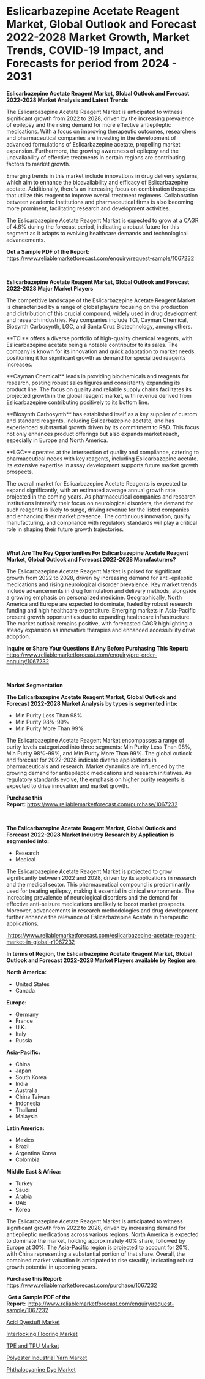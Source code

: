 <p><h1>Eslicarbazepine Acetate Reagent Market, Global Outlook and Forecast 2022-2028 Market Growth, Market Trends, COVID-19 Impact, and Forecasts for period from 2024 - 2031</h1></p><p><strong>Eslicarbazepine Acetate Reagent Market, Global Outlook and Forecast 2022-2028 Market Analysis and Latest Trends</strong></p>
<p><p>The Eslicarbazepine Acetate Reagent Market is anticipated to witness significant growth from 2022 to 2028, driven by the increasing prevalence of epilepsy and the rising demand for more effective antiepileptic medications. With a focus on improving therapeutic outcomes, researchers and pharmaceutical companies are investing in the development of advanced formulations of Eslicarbazepine acetate, propelling market expansion. Furthermore, the growing awareness of epilepsy and the unavailability of effective treatments in certain regions are contributing factors to market growth.</p><p>Emerging trends in this market include innovations in drug delivery systems, which aim to enhance the bioavailability and efficacy of Eslicarbazepine acetate. Additionally, there's an increasing focus on combination therapies that utilize this reagent to improve overall treatment regimens. Collaboration between academic institutions and pharmaceutical firms is also becoming more prominent, facilitating research and development activities.</p><p>The Eslicarbazepine Acetate Reagent Market is expected to grow at a CAGR of 4.6% during the forecast period, indicating a robust future for this segment as it adapts to evolving healthcare demands and technological advancements.</p></p>
<p><strong>Get a Sample PDF of the Report:&nbsp;</strong> <a href="https://www.reliablemarketforecast.com/enquiry/request-sample/1067232?utm_campaign=1778&utm_medium=2&utm_source=Github&utm_content=ia&utm_term=29102024&utm_id=eslicarbazepine-acetate-reagent-market-global-outlook-and-forecast-2022-2028">https://www.reliablemarketforecast.com/enquiry/request-sample/1067232</a></p>
<p>&nbsp;</p>
<p><strong>Eslicarbazepine Acetate Reagent Market, Global Outlook and Forecast 2022-2028 Major Market Players</strong></p>
<p><p>The competitive landscape of the Eslicarbazepine Acetate Reagent Market is characterized by a range of global players focusing on the production and distribution of this crucial compound, widely used in drug development and research industries. Key companies include TCI, Cayman Chemical, Biosynth Carbosynth, LGC, and Santa Cruz Biotechnology, among others.</p><p>**TCI** offers a diverse portfolio of high-quality chemical reagents, with Eslicarbazepine acetate being a notable contributor to its sales. The company is known for its innovation and quick adaptation to market needs, positioning it for significant growth as demand for specialized reagents increases.</p><p>**Cayman Chemical** leads in providing biochemicals and reagents for research, posting robust sales figures and consistently expanding its product line. The focus on quality and reliable supply chains facilitates its projected growth in the global reagent market, with revenue derived from Eslicarbazepine contributing positively to its bottom line.</p><p>**Biosynth Carbosynth** has established itself as a key supplier of custom and standard reagents, including Eslicarbazepine acetate, and has experienced substantial growth driven by its commitment to R&D. This focus not only enhances product offerings but also expands market reach, especially in Europe and North America.</p><p>**LGC** operates at the intersection of quality and compliance, catering to pharmaceutical needs with key reagents, including Eslicarbazepine acetate. Its extensive expertise in assay development supports future market growth prospects.</p><p>The overall market for Eslicarbazepine Acetate Reagents is expected to expand significantly, with an estimated average annual growth rate projected in the coming years. As pharmaceutical companies and research institutions intensify their focus on neurological disorders, the demand for such reagents is likely to surge, driving revenue for the listed companies and enhancing their market presence. The continuous innovation, quality manufacturing, and compliance with regulatory standards will play a critical role in shaping their future growth trajectories.</p></p>
<p>&nbsp;</p>
<p><strong>What Are The Key Opportunities For Eslicarbazepine Acetate Reagent Market, Global Outlook and Forecast 2022-2028 Manufacturers?</strong></p>
<p><p>The Eslicarbazepine Acetate Reagent Market is poised for significant growth from 2022 to 2028, driven by increasing demand for anti-epileptic medications and rising neurological disorder prevalence. Key market trends include advancements in drug formulation and delivery methods, alongside a growing emphasis on personalized medicine. Geographically, North America and Europe are expected to dominate, fueled by robust research funding and high healthcare expenditure. Emerging markets in Asia-Pacific present growth opportunities due to expanding healthcare infrastructure. The market outlook remains positive, with forecasted CAGR highlighting a steady expansion as innovative therapies and enhanced accessibility drive adoption.</p></p>
<p><strong>Inquire or Share Your Questions If Any Before Purchasing This Report:</strong> <a href="https://www.reliablemarketforecast.com/enquiry/pre-order-enquiry/1067232?utm_campaign=1778&utm_medium=2&utm_source=Github&utm_content=ia&utm_term=29102024&utm_id=eslicarbazepine-acetate-reagent-market-global-outlook-and-forecast-2022-2028">https://www.reliablemarketforecast.com/enquiry/pre-order-enquiry/1067232</a></p>
<p>&nbsp;</p>
<p><strong>Market Segmentation</strong></p>
<p><strong>The Eslicarbazepine Acetate Reagent Market, Global Outlook and Forecast 2022-2028 Market Analysis by types is segmented into:</strong></p>
<p><ul><li>Min Purity Less Than 98%</li><li>Min Purity 98%-99%</li><li>Min Purity More Than 99%</li></ul></p>
<p><p>The Eslicarbazepine Acetate Reagent Market encompasses a range of purity levels categorized into three segments: Min Purity Less Than 98%, Min Purity 98%-99%, and Min Purity More Than 99%. The global outlook and forecast for 2022-2028 indicate diverse applications in pharmaceuticals and research. Market dynamics are influenced by the growing demand for antiepileptic medications and research initiatives. As regulatory standards evolve, the emphasis on higher purity reagents is expected to drive innovation and market growth.</p></p>
<p><strong>Purchase this Report:&nbsp;</strong><a href="https://www.reliablemarketforecast.com/purchase/1067232?utm_campaign=1778&utm_medium=2&utm_source=Github&utm_content=ia&utm_term=29102024&utm_id=eslicarbazepine-acetate-reagent-market-global-outlook-and-forecast-2022-2028">https://www.reliablemarketforecast.com/purchase/1067232</a></p>
<p>&nbsp;</p>
<p><strong>The Eslicarbazepine Acetate Reagent Market, Global Outlook and Forecast 2022-2028 Market Industry Research by Application is segmented into:</strong></p>
<p><ul><li>Research</li><li>Medical</li></ul></p>
<p><p>The Eslicarbazepine Acetate Reagent Market is projected to grow significantly between 2022 and 2028, driven by its applications in research and the medical sector. This pharmaceutical compound is predominantly used for treating epilepsy, making it essential in clinical environments. The increasing prevalence of neurological disorders and the demand for effective anti-seizure medications are likely to boost market prospects. Moreover, advancements in research methodologies and drug development further enhance the relevance of Eslicarbazepine Acetate in therapeutic applications.</p></p>
<p><a href="https://www.reliablemarketforecast.com/eslicarbazepine-acetate-reagent-market-in-global-r1067232?utm_campaign=1778&utm_medium=2&utm_source=Github&utm_content=ia&utm_term=29102024&utm_id=eslicarbazepine-acetate-reagent-market-global-outlook-and-forecast-2022-2028">&nbsp;https://www.reliablemarketforecast.com/eslicarbazepine-acetate-reagent-market-in-global-r1067232</a></p>
<p><strong>In terms of Region, the Eslicarbazepine Acetate Reagent Market, Global Outlook and Forecast 2022-2028 Market Players available by Region are:</strong></p>
<p>
    <p> <strong> North America: </strong>
        <ul>
            <li>United States</li>
            <li>Canada</li>
        </ul>
        </p> 
    <p> <strong> Europe: </strong>
        <ul>
            <li>Germany</li>
            <li>France</li>
            <li>U.K.</li>
            <li>Italy</li>
            <li>Russia</li>
        </ul>
        </p> 
    <p> <strong> Asia-Pacific: </strong>
        <ul>
            <li>China</li>
            <li>Japan</li>
            <li>South Korea</li>
            <li>India</li>
            <li>Australia</li>
            <li>China Taiwan</li>
            <li>Indonesia</li>
            <li>Thailand</li>
            <li>Malaysia</li>
        </ul>
        </p> 
    <p> <strong> Latin America: </strong>
        <ul>
            <li>Mexico</li>
            <li>Brazil</li>
            <li>Argentina Korea</li>
            <li>Colombia</li>
        </ul>
        </p> 
    <p> <strong> Middle East & Africa: </strong>
        <ul>
            <li>Turkey</li>
            <li>Saudi</li>
            <li>Arabia</li>
            <li>UAE</li>
            <li>Korea</li>
        </ul>
    </p>
    </p>
<p><p>The Eslicarbazepine Acetate Reagent Market is anticipated to witness significant growth from 2022 to 2028, driven by increasing demand for antiepileptic medications across various regions. North America is expected to dominate the market, holding approximately 40% share, followed by Europe at 30%. The Asia-Pacific region is projected to account for 20%, with China representing a substantial portion of that share. Overall, the combined market valuation is anticipated to rise steadily, indicating robust growth potential in upcoming years.</p></p>
<p><strong>Purchase this Report: </strong><a href="https://www.reliablemarketforecast.com/purchase/1067232?utm_campaign=1778&utm_medium=2&utm_source=Github&utm_content=ia&utm_term=29102024&utm_id=eslicarbazepine-acetate-reagent-market-global-outlook-and-forecast-2022-2028">https://www.reliablemarketforecast.com/purchase/1067232</a></p>
<p>&nbsp;<strong>Get a Sample PDF of the Report:&nbsp;&nbsp;</strong><a href="https://www.reliablemarketforecast.com/enquiry/request-sample/1067232?utm_campaign=1778&utm_medium=2&utm_source=Github&utm_content=ia&utm_term=29102024&utm_id=eslicarbazepine-acetate-reagent-market-global-outlook-and-forecast-2022-2028">https://www.reliablemarketforecast.com/enquiry/request-sample/1067232</a></p>
<p><strong></strong></p>
<p><p><a href="https://www.linkedin.com/pulse/global-acid-dyestuff-nexus-sector-confluences-regional-catalysts-j4twf?utm_campaign=1778&utm_medium=2&utm_source=Github&utm_content=ia&utm_term=29102024&utm_id=eslicarbazepine-acetate-reagent-market-global-outlook-and-forecast-2022-2028">Acid Dyestuff Market</a></p><p><a href="https://www.linkedin.com/pulse/global-interlocking-flooring-market-analysis-trends-forecasts-x5nmf?utm_campaign=1778&utm_medium=2&utm_source=Github&utm_content=ia&utm_term=29102024&utm_id=eslicarbazepine-acetate-reagent-market-global-outlook-and-forecast-2022-2028">Interlocking Flooring Market</a></p><p><a href="https://www.linkedin.com/pulse/strategic-market-insights-navigating-global-tpe-tpu-landscape-ghrdf?utm_campaign=1778&utm_medium=2&utm_source=Github&utm_content=ia&utm_term=29102024&utm_id=eslicarbazepine-acetate-reagent-market-global-outlook-and-forecast-2022-2028">TPE and TPU Market</a></p><p><a href="https://www.linkedin.com/pulse/polyester-industrial-yarn-market-forecasts-trends-impact-analysis-y9baf?utm_campaign=1778&utm_medium=2&utm_source=Github&utm_content=ia&utm_term=29102024&utm_id=eslicarbazepine-acetate-reagent-market-global-outlook-and-forecast-2022-2028">Polyester Industrial Yarn Market</a></p><p><a href="https://www.linkedin.com/pulse/exploring-phthalocyanine-dye-market-dynamics-global-trends-ypcof?utm_campaign=1778&utm_medium=2&utm_source=Github&utm_content=ia&utm_term=29102024&utm_id=eslicarbazepine-acetate-reagent-market-global-outlook-and-forecast-2022-2028">Phthalocyanine Dye Market</a></p></p>